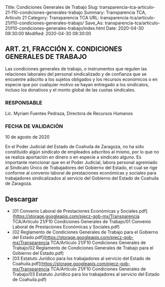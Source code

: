 Title: Condiciones Generales de Trabajo
Slug: transparencia-tca-articulo-21-f10-condiciones-generales-trabajo
Summary: Transparencia TCA, Artículo 21
Category: Transparencia TCA
URL: transparencia-tca/articulo-21/f10-condiciones-generales-trabajo/
Save_As: transparencia-tca/articulo-21/f10-condiciones-generales-trabajo/index.html
Date: 2020-04-30 09:30:00
Modified: 2020-04-30 09:30:00


## ART. 21, FRACCIÓN X. CONDICIONES GENERALES DE TRABAJO

Las condiciones generales de trabajo, o instrumentos que regulen las relaciones laborales del personal sindicalizado y de confianza que se encuentre adscrito a los sujetos obligados y los recursos económicos o en especie que por cualquier motivo se hayan entregado a los sindicatos, incluso los donativos y el monto global de las cuotas sindicales.

### RESPONSABLE

Lic. Myriam Fuentes Pedraza, Directora de Recursos Humanos

### FECHA DE VALIDACIÓN

10 de agosto de 2020

En el Poder Judicial del Estado de Coahuila de Zaragoza, no ha sido constituido algún sindicato de empleados adscritos al mismo, por lo que no se realiza aportación en dinero o en especie a sindicato alguno. Es importante mencionar que en el Poder Judicial, labora personal agremiado al Sindicato Único de Trabajadores del Gobierno del Estado, el cual se rige conforme al convenio laboral de prestaciones económicas y sociales para trabajadores sindicalizados al servicio del Gobierno del Estado de Coahuila de Zaragoza.


## Descargar


* [01 Convenio Laboral de Prestaciones Económicas y Sociales.pdf](https://storage.googleapis.com/pjecz-gob-mx/Transparencia TCA/Artículo 21/F10 Condiciones Generales de Trabajo/01 Convenio Laboral de Prestaciones Económicas y Sociales.pdf)
* [02 Reglamento de Condiciones Generales de Trabajo para el Gobierno del Estado.pdf](https://storage.googleapis.com/pjecz-gob-mx/Transparencia TCA/Artículo 21/F10 Condiciones Generales de Trabajo/02 Reglamento de Condiciones Generales de Trabajo para el Gobierno del Estado.pdf)
* [03 Estatuto Jurídico para los trabajadores al servicio del Estado de Coahuila.pdf](https://storage.googleapis.com/pjecz-gob-mx/Transparencia TCA/Artículo 21/F10 Condiciones Generales de Trabajo/03 Estatuto Jurídico para los trabajadores al servicio del Estado de Coahuila.pdf)


